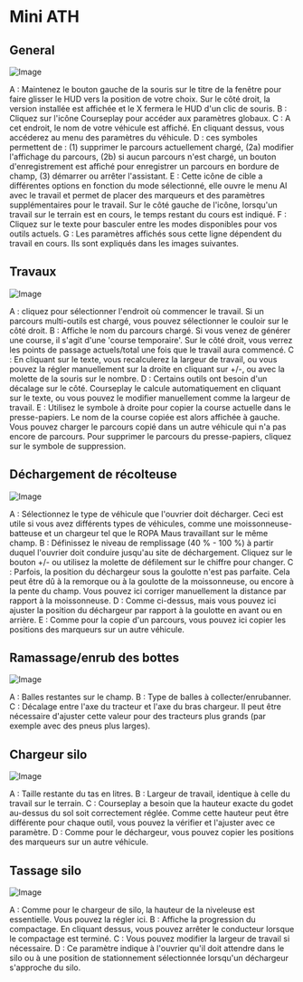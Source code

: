 # Mini ATH

## General

![Image](images/minihudhelp_general_0_0_478_305.png)


A : Maintenez le bouton gauche de la souris sur le titre de la fenêtre pour faire glisser le HUD vers la position de votre choix. Sur le côté droit, la version installée est affichée et le X fermera le HUD d'un clic de souris.
B : Cliquez sur l'icône Courseplay pour accéder aux paramètres globaux.
C : A cet endroit, le nom de votre véhicule est affiché. En cliquant dessus, vous accéderez au menu des paramètres du véhicule.
D : ces symboles permettent de : (1) supprimer le parcours actuellement chargé, (2a) modifier l'affichage du parcours, (2b) si aucun parcours n'est chargé, un bouton d'enregistrement est affiché pour enregistrer un parcours en bordure de champ, (3) démarrer ou arrêter l'assistant.
E : Cette icône de cible a différentes options en fonction du mode sélectionné, elle ouvre le menu AI avec le travail et permet de placer des marqueurs et des paramètres supplémentaires pour le travail. Sur le côté gauche de l'icône, lorsqu'un travail sur le terrain est en cours, le temps restant du cours est indiqué.
F : Cliquez sur le texte pour basculer entre les modes disponibles pour vos outils actuels.
G : Les paramètres affichés sous cette ligne dépendent du travail en cours. Ils sont expliqués dans les images suivantes.


## Travaux

![Image](images/minihudhelp_fieldwork_0_0_478_305.png)


A : cliquez pour sélectionner l'endroit où commencer le travail. Si un parcours multi-outils est chargé, vous pouvez sélectionner le couloir sur le côté droit. 
B : Affiche le nom du parcours chargé. Si vous venez de générer une course, il s'agit d'une 'course temporaire'. Sur le côté droit, vous verrez les points de passage actuels/total une fois que le travail aura commencé. 
C : En cliquant sur le texte, vous recalculerez la largeur de travail, ou vous pouvez la régler manuellement sur la droite en cliquant sur +/-, ou avec la molette de la souris sur le nombre. 
D : Certains outils ont besoin d'un décalage sur le côté. Courseplay le calcule automatiquement en cliquant sur le texte, ou vous pouvez le modifier manuellement comme la largeur de travail. 
E : Utilisez le symbole à droite pour copier la course actuelle dans le presse-papiers. Le nom de la course copiée est alors affichée à gauche. Vous pouvez charger le parcours copié dans un autre véhicule qui n'a pas encore de parcours. Pour supprimer le parcours du presse-papiers, cliquez sur le symbole de suppression.


## Déchargement de récolteuse

![Image](images/minihudhelp_combineunload_0_0_478_305.png)


A : Sélectionnez le type de véhicule que l'ouvrier doit décharger. Ceci est utile si vous avez différents types de véhicules, comme une moissonneuse-batteuse et un chargeur tel que le ROPA Maus travaillant sur le même champ. 
B : Définissez le niveau de remplissage (40 % - 100 %) à partir duquel l'ouvrier doit conduire jusqu'au site de déchargement. Cliquez sur le bouton +/- ou utilisez la molette de défilement sur le chiffre pour changer. 
C : Parfois, la position du déchargeur sous la goulotte n'est pas parfaite. Cela peut être dû à la remorque ou à la goulotte de la moissonneuse, ou encore à la pente du champ. Vous pouvez ici corriger manuellement la distance par rapport à la moissonneuse. 
D : Comme ci-dessus, mais vous pouvez ici ajuster la position du déchargeur par rapport à la goulotte en avant ou en arrière. 
E : Comme pour la copie d'un parcours, vous pouvez ici copier les positions des marqueurs sur un autre véhicule.


## Ramassage/enrub des bottes

![Image](images/minihudhelp_balecollect_0_0_478_305.png)


A : Balles restantes sur le champ. 
B : Type de balles à collecter/enrubanner. 
C : Décalage entre l'axe du tracteur et l'axe du bras chargeur. Il peut être nécessaire d'ajuster cette valeur pour des tracteurs plus grands (par exemple avec des pneus plus larges).


## Chargeur silo

![Image](images/minihudhelp_siloloader_0_0_478_305.png)


A : Taille restante du tas en litres. 
B : Largeur de travail, identique à celle du travail sur le terrain. 
C : Courseplay a besoin que la hauteur exacte du godet au-dessus du sol soit correctement réglée. Comme cette hauteur peut être différente pour chaque outil, vous pouvez la vérifier et l'ajuster avec ce paramètre.
D : Comme pour le déchargeur, vous pouvez copier les positions des marqueurs sur un autre véhicule.


## Tassage silo

![Image](images/minihudhelp_siloworker_0_0_478_305.png)


A : Comme pour le chargeur de silo, la hauteur de la niveleuse est essentielle. Vous pouvez la régler ici. 
B : Affiche la progression du compactage. En cliquant dessus, vous pouvez arrêter le conducteur lorsque le compactage est terminé.
C : Vous pouvez modifier la largeur de travail si nécessaire. 
D : Ce paramètre indique à l'ouvrier qu'il doit attendre dans le silo ou à une position de stationnement sélectionnée lorsqu'un déchargeur s'approche du silo.



